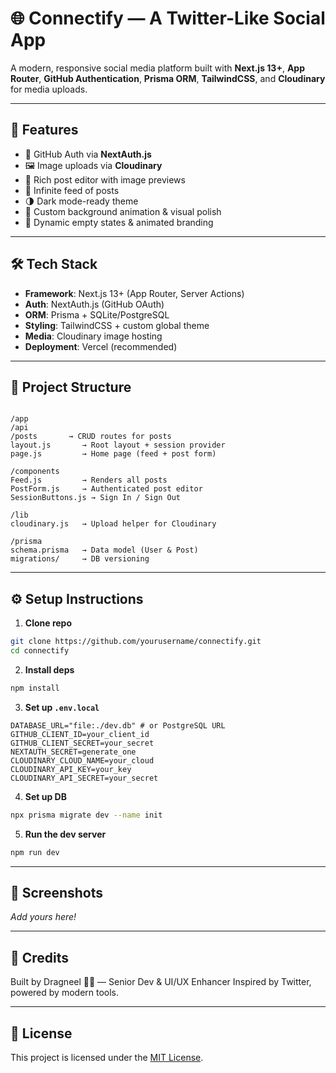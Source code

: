 # 🌐 Connectify — A Twitter-Like Social App

A modern, responsive social media platform built with **Next.js 13+**, **App Router**, **GitHub Authentication**, **Prisma ORM**, **TailwindCSS**, and **Cloudinary** for media uploads.

---

## 🚀 Features

- 🔐 GitHub Auth via **NextAuth.js**
- 🖼️ Image uploads via **Cloudinary**
- 📸 Rich post editor with image previews
- 🧵 Infinite feed of posts
- 🌗 Dark mode-ready theme
- 🎨 Custom background animation & visual polish
- 💬 Dynamic empty states & animated branding

---

## 🛠️ Tech Stack

- **Framework**: Next.js 13+ (App Router, Server Actions)
- **Auth**: NextAuth.js (GitHub OAuth)
- **ORM**: Prisma + SQLite/PostgreSQL
- **Styling**: TailwindCSS + custom global theme
- **Media**: Cloudinary image hosting
- **Deployment**: Vercel (recommended)

---

## 📂 Project Structure

```

/app
/api
/posts       → CRUD routes for posts
layout.js       → Root layout + session provider
page.js         → Home page (feed + post form)

/components
Feed.js         → Renders all posts
PostForm.js     → Authenticated post editor
SessionButtons.js → Sign In / Sign Out

/lib
cloudinary.js   → Upload helper for Cloudinary

/prisma
schema.prisma   → Data model (User & Post)
migrations/     → DB versioning

```

---

## ⚙️ Setup Instructions

1. **Clone repo**

```bash
git clone https://github.com/yourusername/connectify.git
cd connectify
```

2. **Install deps**

```bash
npm install
```

3. **Set up `.env.local`**

```env
DATABASE_URL="file:./dev.db" # or PostgreSQL URL
GITHUB_CLIENT_ID=your_client_id
GITHUB_CLIENT_SECRET=your_secret
NEXTAUTH_SECRET=generate_one
CLOUDINARY_CLOUD_NAME=your_cloud
CLOUDINARY_API_KEY=your_key
CLOUDINARY_API_SECRET=your_secret
```

4. **Set up DB**

```bash
npx prisma migrate dev --name init
```

5. **Run the dev server**

```bash
npm run dev
```

---

## 📸 Screenshots

_Add yours here!_

---

## 🧠 Credits

Built by Dragneel 🧙‍♂️ — Senior Dev & UI/UX Enhancer
Inspired by Twitter, powered by modern tools.

---

## 📄 License

This project is licensed under the [MIT License](LICENSE).

